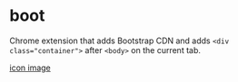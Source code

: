 boot
====

Chrome extension that adds Bootstrap CDN and adds `<div class="container">` after `<body>` on the current tab.

[icon image](http://www.flickr.com/photos/cyberesque/8918046/)
